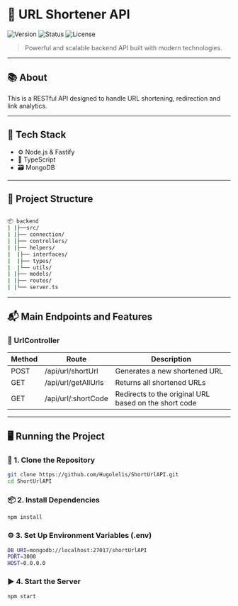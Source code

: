 # 🚀 URL Shortener API

![Version](https://img.shields.io/badge/version-v1.0.0-blue.svg) ![Status](https://img.shields.io/badge/status-complete-brightgreen.svg) ![License](https://img.shields.io/badge/license-MIT-green.svg)


> Powerful and scalable backend API built with modern technologies.

---

## 📚 About

This is a RESTful API designed to handle URL shortening, redirection and link analytics.

---

## 🧰 Tech Stack

- ⚙️ Node.js & Fastify 
- 📘 TypeScript  
- 🗃️ MongoDB

---

## 📂 Project Structure

```bash

📦 backend
| |├──src/
| |├── connection/
| |├── controllers/
| |├── helpers/
|  |├── interfaces/
|  |├── types/
|  |└── utils/
| |├── models/
| |├── routes/
| |└── server.ts
```
---

## 📬 Main Endpoints and Features

### 🔗 UrlController

| Method | Route                | Description                                           |
| ------ | -------------------- | ----------------------------------------------------- |
| POST   | /api/url/shortUrl    | Generates a new shortened URL                         |
| GET    | /api/url/getAllUrls  | Returns all shortened URLs                             |
| GET    | /api/url/\:shortCode | Redirects to the original URL based on the short code |


---

## 🖥️ Running the Project

### 🔧 1. Clone the Repository

```bash
git clone https://github.com/Hugolelis/ShortUrlAPI.git
cd ShortUrlAPI
```

### 📦 2. Install Dependencies

```bash
npm install
```

### ⚙️ 3. Set Up Environment Variables (.env)

```bash
DB_URI=mongodb://localhost:27017/shortUrlAPI
PORT=3000
HOST=0.0.0.0
```

### ▶️ 4. Start the Server

```bash
npm start
```
